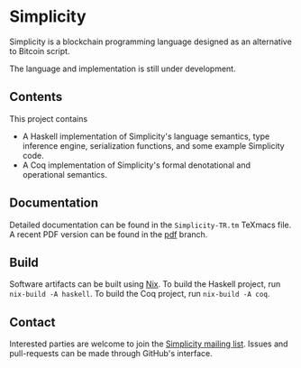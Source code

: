 # Simplicity

Simplicity is a blockchain programming language designed as an alternative to Bitcoin script.

The language and implementation is still under development.

## Contents

This project contains

* A Haskell implementation of Simplicity's language semantics, type inference engine, serialization functions, and some example Simplicity code.
* A Coq implementation of Simplicity's formal denotational and operational semantics.

## Documentation

Detailed documentation can be found in the `Simplicity-TR.tm` TeXmacs file.
A recent PDF version can be found in the [pdf](https://github.com/ElementsProject/simplicity/blob/pdf/Simplicity-TR.pdf) branch.

## Build

Software artifacts can be built using [Nix](https://nixos.org/nix/).
To build the Haskell project, run `nix-build -A haskell`.
To build the Coq project, run `nix-build -A coq`.

## Contact

Interested parties are welcome to join the [Simplicity mailing list](https://lists.ozlabs.org/listinfo/simplicity).
Issues and pull-requests can be made through GitHub's interface.
